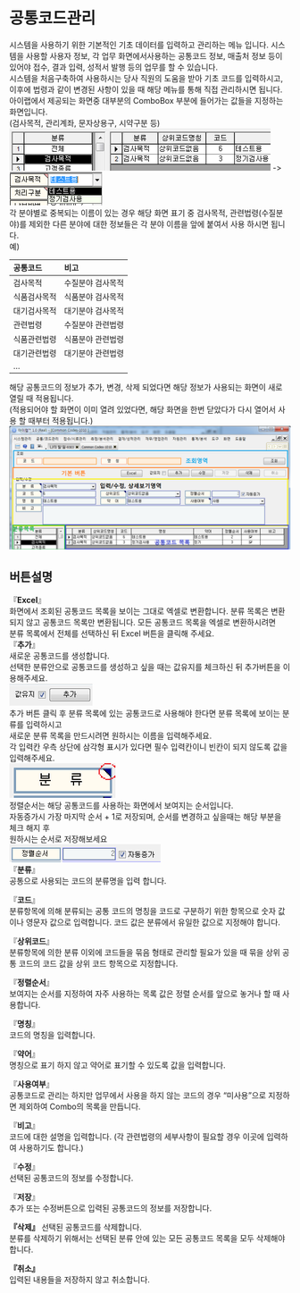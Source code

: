 # 공통코드관리

시스템을 사용하기 위한 기본적인 기초 데이터를 입력하고 관리하는 메뉴 입니다. 시스템을 사용할 사용자 정보, 각 업무 화면에서사용하는 공통코드 정보, 매출처 정보 등이 있어야 접수, 결과 입력, 성적서 발행 등의 업무를 할 수 있습니다.  
시스템을 처음구축하여 사용하시는 당사 직원의 도움을 받아 기초 코드를 입력하시고, 이후에 법령과 같이 변경된 사항이 있을 때 해당 메뉴를 통해 직접 관리하시면 됩니다.  
아이랩에서 제공되는 화면중 대부분의 ComboBox 부분에 들어가는 값들을 지정하는 화면입니다.  
\(검사목적, 관리계좌, 문자상용구, 시약구분 등\)  
![](/assets/002공통코드관리/검사목적01.png)  -&gt; ![](/assets/002공통코드관리/검사목적콤보박스02.png)  
각 분야별로 중복되는 이름이 있는 경우 해당 화면 표기 중 검사목적, 관련법령\(수질분야\)를 제외한 다른 분야에 대한 정보들은 각 분야 이름을 앞에 붙여서 사용 하시면 됩니다.  
예\)

| 공통코드 | 비고 |
| :--- | :--- |
| 검사목적 | 수질분야 검사목적 |
| 식품검사목적 | 식품분야 검사목적 |
| 대기검사목적 | 대기분야 검사목적 |
| 관련법령 | 수질분야 관련법령 |
| 식품관련법령 | 식품분야 관련법령 |
| 대기관련법령 | 대기분야 관련법령 |
| … |  |

해당 공통코드의 정보가 추가, 변경, 삭제 되었다면 해당 정보가 사용되는 화면이 새로 열릴 때 적용됩니다.  
\(적용되어야 할 화면이 이미 열려 있었다면, 해당 화면을 한번 닫았다가 다시 열어서 사용 할 때부터 적용됩니다.\)  
![](/assets/002공통코드관리/공통코드관리적용03.png)

## 버튼설명

『**Excel**』  
화면에서 조회된 공통코드 목록을 보이는 그대로 엑셀로 변환합니다.
분류 목록은 변환되지 않고 공통코드 목록만 변환됩니다. 모든 공통코드 목록을 엑셀로 변환하시려면  
분류 목록에서 전체를 선택하신 뒤 Excel 버튼을 클릭해 주세요.  
『**추가**』  
새로운 공통코드를 생성합니다.  
선택한 분류안으로 공통코드를 생성하고 싶을 때는 값유지를 체크하신 뒤 추가버튼을 이용해주세요.  
![](/assets/002공통코드관리/추가04.png)  
추가 버튼 클릭 후 분류 목록에 있는 공통코드로 사용해야 한다면 분류 목록에 보이는 분류를 입력하시고  
새로운 분류 목록을 만드시려면 원하시는 이름을 입력해주세요.  
각 입력칸 우측 상단에 삼각형 표시가 있다면 필수 입력칸이니 빈칸이 되지 않도록 값을 입력해주세요.  
![](/assets/002공통코드관리/분류05.png)  
정렬순서는 해당 공통코드를 사용하는 화면에서 보여지는 순서입니다.  
자동증가시 가장 마지막 순서 + 1로 저장되며, 순서를 변경하고 싶을때는 해당 부분을 체크 해지 후  
원하시는 순서로 저장해보세요  
![](/assets/002공통코드관리/정렬코드순서06.png)  
『**분류**』  
공통으로 사용되는 코드의 분류명을 입력 합니다.  

『**코드**』  
분류항목에 의해 분류되는 공통 코드의 명칭을 코드로 구분하기 위한 항목으로 숫자 값이나 영문자 값으로 입력합니다. 코드 값은 분류에서 유일한 값으로 지정해야 합니다.  

『**상위코드**』  
분류항목에 의한 분류 이외에 코드들을 묶음 형태로 관리할 필요가 있을 때 묶을 상위 공통 코드의 코드 값을 상위 코드 항목으로 지정합니다.  

『**정렬순서**』  
보여지는 순서를 지정하여 자주 사용하는 목록 값은 정렬 순서를 앞으로 놓거나 할 때 사용합니다.  

『**명칭**』  
코드의 명칭을 입력합니다.  

『**약어**』  
명칭으로 표기 하지 않고 약어로 표기할 수 있도록 값을 입력합니다.  

『**사용여부**』  
공통코드로 관리는 하지만 업무에서 사용을 하지 않는 코드의 경우 “미사용”으로 지정하면 제외하여 Combo의 목록을 만듭니다.  

『**비고**』  
코드에 대한 설명을 입력합니다. (각 관련법령의 세부사항이 필요할 경우 이곳에 입력하여 사용하기도 합니다.)  

『**수정**』  
선택된 공통코드의 정보를 수정합니다.  

『**저장**』  
추가 또는 수정버튼으로 입력된 공통코드의 정보를 저장합니다.  

**『삭제』** 
선택된 공통코드를 삭제합니다.  
분류를 삭제하기 위해서는 선택된 분류 안에 있는 모든 공통코드 목록을 모두 삭제해야 합니다.  

**『취소』**  
입력된 내용들을 저장하지 않고 취소합니다.